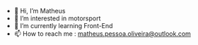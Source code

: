- 👋 Hi, I’m Matheus
- 👀 I’m interested in motorsport
- 🌱 I’m currently learning Front-End
- 📫 How to reach me : matheus.pessoa.oliveira@outlook.com
